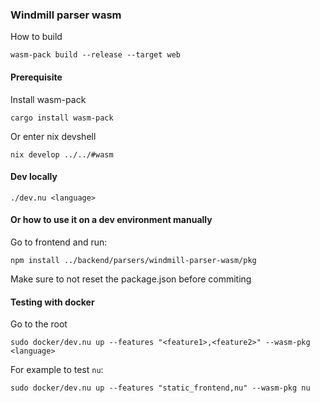 
### Windmill parser wasm

How to build

```
wasm-pack build --release --target web
```

#### Prerequisite

Install wasm-pack

```
cargo install wasm-pack
```

Or enter nix devshell

```
nix develop ../../#wasm
```

#### Dev locally

```
./dev.nu <language>
```


#### Or how to use it on a dev environment manually

Go to frontend and run:

```
npm install ../backend/parsers/windmill-parser-wasm/pkg
```

Make sure to not reset the package.json before commiting

#### Testing with docker

Go to the root
```
sudo docker/dev.nu up --features "<feature1>,<feature2>" --wasm-pkg <language>
```

For example to test `nu`:
```
sudo docker/dev.nu up --features "static_frontend,nu" --wasm-pkg nu
```
